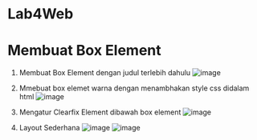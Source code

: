 # Lab4Web
# Membuat  Box Element
1. Membuat Box Element dengan judul terlebih dahulu 
![image](https://github.com/user-attachments/assets/256a9bca-71c3-421e-a9a9-481f93d6e34f)

2. Mmebuat box elemet warna dengan menambhakan style css didalam html
![image](https://github.com/user-attachments/assets/23ce7ddd-1085-4582-bedd-ddadfaeeb1cf)

3. Mengatur Clearfix Element dibawah box element
![image](https://github.com/user-attachments/assets/fd7e2838-fc38-4670-8865-3d4ffed2d741)

4. Layout Sederhana
![image](https://github.com/user-attachments/assets/e1adb738-1071-411c-8e81-5ad0bfc4a59e)
![image](https://github.com/user-attachments/assets/465abb8c-694d-4703-bdc6-7619ac0b2ca5)



